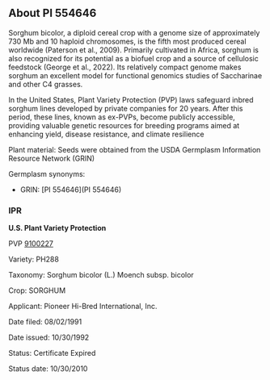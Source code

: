 About PI 554646 
---------------------
Sorghum bicolor, a diploid cereal crop with a genome size of approximately 730 Mb and 10 haploid chromosomes, is the fifth most produced cereal worldwide (Paterson et al., 2009). Primarily cultivated in Africa, sorghum is also recognized for its potential as a biofuel crop and a source of cellulosic feedstock (George et al., 2022). Its relatively compact genome makes sorghum an excellent model for functional genomics studies of Saccharinae and other C4 grasses.

In the United States, Plant Variety Protection (PVP) laws safeguard inbred sorghum lines developed by private companies for 20 years. After this period, these lines, known as ex-PVPs, become publicly accessible, providing valuable genetic resources for breeding programs aimed at enhancing yield, disease resistance, and climate resilience

Plant material: Seeds were obtained from the USDA Germplasm Information Resource Network (GRIN)

Germplasm synonyms:
* GRIN: [PI 554646](PI 554646)

### IPR
**U.S. Plant Variety Protection**

PVP [9100227](https://apps.ams.usda.gov/CMS/AdobeImages/009100227.pdf)

Variety: PH288

Taxonomy: Sorghum bicolor (L.) Moench subsp. bicolor

Crop: SORGHUM

Applicant: Pioneer Hi-Bred International, Inc.

Date filed: 08/02/1991

Date issued: 10/30/1992

Status: Certificate Expired

Status date: 10/30/2010
